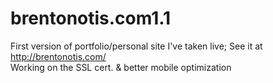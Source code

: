 # brentonotis.com1.1
First version of portfolio/personal site I've taken live; See it at http://brentonotis.com/ <br>
Working on the SSL cert. & better mobile optimization
